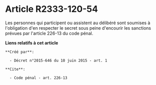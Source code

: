 # Article R2333-120-54

Les personnes qui participent ou assistent au délibéré sont soumises à l'obligation d'en respecter le secret sous peine
d'encourir les sanctions prévues par l'article 226-13 du code pénal.

**Liens relatifs à cet article**

	**Créé par**:

	  - Décret n°2015-646 du 10 juin 2015 - art. 1

	**Cite**:

	  - Code pénal - art. 226-13
